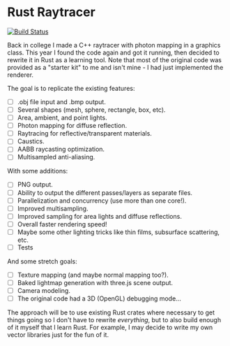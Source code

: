 # Rust Raytracer

[![Build Status](https://travis-ci.org/bhollis/ray-rs.svg?branch=master)](https://travis-ci.org/bhollis/ray-rs)

Back in college I made a C++ raytracer with photon mapping in a graphics class. This year I found the code again and got it running, then decided to rewrite it in Rust as a learning tool. Note that most of the original code was provided as a "starter kit" to me and isn't mine - I had just implemented the renderer.

The goal is to replicate the existing features:

* [ ] .obj file input and .bmp output.
* [ ] Several shapes (mesh, sphere, rectangle, box, etc).
* [ ] Area, ambient, and point lights.
* [ ] Photon mapping for diffuse reflection.
* [ ] Raytracing for reflective/transparent materials.
* [ ] Caustics.
* [ ] AABB raycasting optimization.
* [ ] Multisampled anti-aliasing.

With some additions:

* [ ] PNG output.
* [ ] Ability to output the different passes/layers as separate files.
* [ ] Parallelization and concurrency (use more than one core!).
* [ ] Improved multisampling.
* [ ] Improved sampling for area lights and diffuse reflections.
* [ ] Overall faster rendering speed!
* [ ] Maybe some other lighting tricks like thin films, subsurface scattering, etc.
* [ ] Tests

And some stretch goals:

* [ ] Texture mapping (and maybe normal mapping too?).
* [ ] Baked lightmap generation with three.js scene output.
* [ ] Camera modeling.
* [ ] The original code had a 3D (OpenGL) debugging mode...

The approach will be to use existing Rust crates where necessary to get things going so I don't have to rewrite *everything*, but to also build enough of it myself that I learn Rust. For example, I may decide to write my own vector libraries just for the fun of it.
